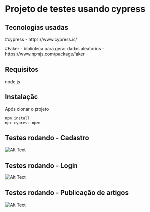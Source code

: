 <h1>Projeto de testes usando cypress</h1>

<h2>Tecnologias usadas</h2>
<p>#cypress - https://www.cypress.io/<p>
<p>#Faker - biblioteca para gerar dados aleatórios - https://www.npmjs.com/package/faker<p>
  
## Requisitos
  node.js
  
## Instalação
  Após clonar o projeto
```bash
npm install
npx cypress open
```

## Testes rodando - Cadastro
![Alt Text](https://media.giphy.com/media/vFKqnCdLPNOKc/giphy.gif)

  
  ## Testes rodando - Login
  ![Alt Text](https://media.giphy.com/media/vFKqnCdLPNOKc/giphy.gif)
  
  
  ## Testes rodando - Publicação de artigos
  ![Alt Text](https://media.giphy.com/media/vFKqnCdLPNOKc/giphy.gif)
